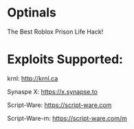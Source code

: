 # Optinals
The Best Roblox Prison Life Hack!
# Exploits Supported:


krnl: http://krnl.ca


Synaspe X: https://x.synapse.to


Script-Ware: https://script-ware.com


Script-Ware-m: https://script-ware.com/m
